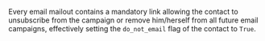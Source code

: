 Every email mailout contains a mandatory link allowing the contact to unsubscribe from the campaign or remove him/herself from all future email campaigns, effectively setting the `do_not_email` flag of the contact to `True`. 



